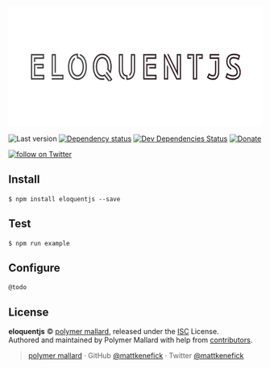 
<img src="./assets/repo/logo-hero.jpg"
    alt="eloquentjs"
    align="center"
    height="240"
    />

![Last version](https://img.shields.io/github/tag/mattkenefick/eloquentjs.svg?style=flat-square)
[![Dependency status](https://img.shields.io/david/mattkenefick/eloquentjs.svg?style=flat-square)](https://david-dm.org/mattkenefick/eloquentjs)
[![Dev Dependencies Status](https://img.shields.io/david/dev/mattkenefick/eloquentjs.svg?style=flat-square)](https://david-dm.org/mattkenefick/eloquentjs#info=devDependencies)
[![Donate](https://img.shields.io/badge/donate-paypal-blue.svg?style=flat-square)](https://paypal.me/polymermallard)

<a href="https://twitter.com/intent/follow?screen_name=mattkenefick">
    <img src="https://img.shields.io/twitter/follow/mattkenefick.svg?style=social&logo=twitter" alt="follow on Twitter"></a>
</a>


## Install

    $ npm install eloquentjs --save


## Test

    $ npm run example


## Configure

    @todo


## License

**eloquentjs** © [polymer mallard](https://polymermallard.com), released under the [ISC](https://github.com/mattkenefick/eloquentjs/blob/master/LICENSE.md) License.<br>
Authored and maintained by Polymer Mallard with help from [contributors](https://github.com/mattkenefick/eloquentjs/contributors).

> [polymer mallard](https://www.polymermallard.com) · GitHub [@mattkenefick](https://github.com/mattkenefick) · Twitter [@mattkenefick](https://twitter.com/mattkenefick)
